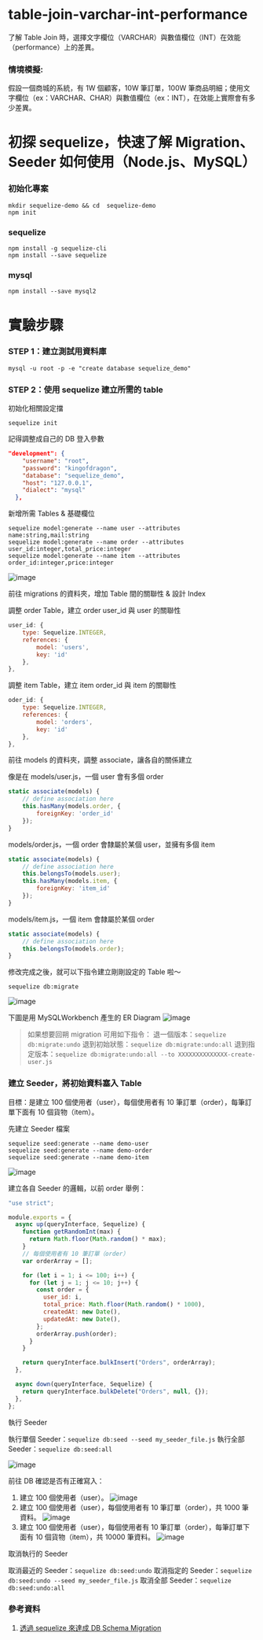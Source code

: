 # table-join-varchar-int-performance

了解 Table Join 時，選擇文字欄位（VARCHAR）與數值欄位（INT）在效能（performance）上的差異。

### 情境模擬:

假設一個商城的系統，有 1W 個顧客，10W 筆訂單，100W 筆商品明細；使用文字欄位（ex：VARCHAR、CHAR）與數值欄位（ex：INT），在效能上實際會有多少差異。

# 初探 sequelize，快速了解 Migration、Seeder 如何使用（Node.js、MySQL）

### 初始化專案

```
mkdir sequelize-demo && cd  sequelize-demo
npm init
```

### sequelize

```
npm install -g sequelize-cli
npm install --save sequelize
```

### mysql

```
npm install --save mysql2
```

# 實驗步驟

### STEP 1：建立測試用資料庫

```
mysql -u root -p -e "create database sequelize_demo"
```

### STEP 2：使用 sequelize 建立所需的 table

初始化相關設定擋

```
sequelize init
```

記得調整成自己的 DB 登入參數

```json
"development": {
    "username": "root",
    "password": "kingofdragon",
    "database": "sequelize_demo",
    "host": "127.0.0.1",
    "dialect": "mysql"
  },
```

新增所需 Tables & 基礎欄位

```
sequelize model:generate --name user --attributes name:string,mail:string
sequelize model:generate --name order --attributes user_id:integer,total_price:integer
sequelize model:generate --name item --attributes order_id:integer,price:integer
```

![image](img/add-migration.png)

前往 migrations 的資料夾，增加 Table 間的關聯性 & 設計 Index

調整 order Table，建立 order user_id 與 user 的關聯性

```js
user_id: {
    type: Sequelize.INTEGER,
    references: {
        model: 'users',
        key: 'id'
    },
},
```

調整 item Table，建立 item order_id 與 item 的關聯性

```js
oder_id: {
    type: Sequelize.INTEGER,
    references: {
        model: 'orders',
        key: 'id'
    },
},
```

前往 models 的資料夾，調整 associate，讓各自的關係建立

像是在 models/user.js，一個 user 會有多個 order

```js
static associate(models) {
    // define association here
    this.hasMany(models.order, {
        foreignKey: 'order_id'
    });
}
```

models/order.js，一個 order 會隸屬於某個 user，並擁有多個 item

```js
static associate(models) {
    // define association here
    this.belongsTo(models.user);
    this.hasMany(models.item, {
        foreignKey: 'item_id'
    });
}
```

models/item.js，一個 item 會隸屬於某個 order

```js
static associate(models) {
    // define association here
    this.belongsTo(models.order);
}
```

修改完成之後，就可以下指令建立剛剛設定的 Table 啦～

```
sequelize db:migrate
```

![image](img/excute-migration.png)

下圖是用 MySQLWorkbench 產生的 ER Diagram
![image](img/er-model.png)

> 如果想要回朔 migration 可用如下指令：
> 退一個版本：`sequelize db:migrate:undo`
> 退到初始狀態：`sequelize db:migrate:undo:all`
> 退到指定版本：`sequelize db:migrate:undo:all --to XXXXXXXXXXXXXX-create-user.js `

### 建立 Seeder，將初始資料塞入 Table

目標：是建立 100 個使用者（user），每個使用者有 10 筆訂單（order），每筆訂單下面有 10 個貨物（item）。

先建立 Seeder 檔案

```
sequelize seed:generate --name demo-user
sequelize seed:generate --name demo-order
sequelize seed:generate --name demo-item
```

![image](img/add-seeder.png)

建立各自 Seeder 的邏輯，以前 order 舉例：

```js
"use strict";

module.exports = {
  async up(queryInterface, Sequelize) {
    function getRandomInt(max) {
      return Math.floor(Math.random() * max);
    }
    // 每個使用者有 10 筆訂單（order）
    var orderArray = [];

    for (let i = 1; i <= 100; i++) {
      for (let j = 1; j <= 10; j++) {
        const order = {
          user_id: i,
          total_price: Math.floor(Math.random() * 1000),
          createdAt: new Date(),
          updatedAt: new Date(),
        };
        orderArray.push(order);
      }
    }

    return queryInterface.bulkInsert("Orders", orderArray);
  },

  async down(queryInterface, Sequelize) {
    return queryInterface.bulkDelete("Orders", null, {});
  },
};
```

執行 Seeder

執行單個 Seeder：`sequelize db:seed --seed my_seeder_file.js`
執行全部 Seeder：`sequelize db:seed:all`

![image](img/excute-seeder.png)

前往 DB 確認是否有正確寫入：

1. 建立 100 個使用者（user）。
   ![image](img/select-user-table.png)
2. 建立 100 個使用者（user），每個使用者有 10 筆訂單（order），共 1000 筆資料。
   ![image](img/select-order-table.png)
3. 建立 100 個使用者（user），每個使用者有 10 筆訂單（order），每筆訂單下面有 10 個貨物（item），共 10000 筆資料。
   ![image](img/select-item-table.png)

取消執行的 Seeder

取消最近的 Seeder：`sequelize db:seed:undo`
取消指定的 Seeder：`sequelize db:seed:undo --seed my_seeder_file.js`
取消全部 Seeder：`sequelize db:seed:undo:all`

### 參考資料

1. [透過 sequelize 來達成 DB Schema Migration](https://hackmd.io/@TSMI_E7ORNeP8YBbWm-lFA/ryCtaVW_M?print-pdf)

